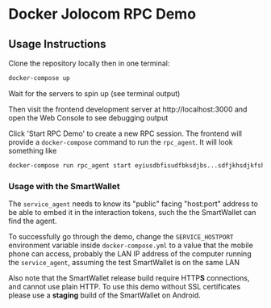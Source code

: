 # Docker Jolocom RPC Demo

## Usage Instructions

Clone the repository locally then in one terminal:
```sh
docker-compose up
```

Wait for the servers to spin up (see terminal output)

Then visit the frontend development server at http://localhost:3000 
and open the Web Console to see debugging output

Click 'Start RPC Demo' to create a new RPC session. The frontend will provide a
`docker-compose` command to run the `rpc_agent`. It will look something like

```sh
docker-compose run rpc_agent start eyiusdbfisudfbksdjbs...sdfjkhsdjkfshk
```

### Usage with the SmartWallet

The `service_agent` needs to know its "public" facing "host:port" address to be
able to embed it in the interaction tokens, such the the SmartWallet can find
the agent.

To successfully go through the demo, change the `SERVICE_HOSTPORT` environment
variable inside `docker-compose.yml` to a value that the mobile phone can
access, probably the LAN IP address of the computer running the `service_agent`,
assuming the test SmartWallet is on the same LAN

Also note that the SmartWallet release build require HTTP**S** connections, and cannot use
plain HTTP. To use this demo without SSL certificates please use a **staging**
build of the SmartWallet on Android.
